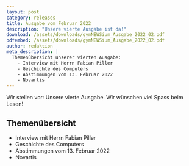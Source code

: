 ```yaml
---
layout: post
category: releases
title: Ausgabe vom Februar 2022
description: "Unsere vierte Ausgabe ist da!"
download: /assets/downloads/gymNEWSium_Ausgabe_2022_02.pdf
pdfembed: /assets/downloads/gymNEWSium_Ausgabe_2022_02.pdf
author: redaktion
meta_description: |
  Themenübersicht unserer vierten Ausgabe: 
    - Interview mit Herrn Fabian Piller
    - Geschichte des Computers
    - Abstimmungen vom 13. Februar 2022
    - Novartis
---
```


Wir stellen vor: Unsere vierte Ausgabe. Wir wünschen viel Spass beim Lesen!

<!--more-->

## Themenübersicht

- Interview mit Herrn Fabian Piller
- Geschichte des Computers
- Abstimmungen vom 13. Februar 2022
- Novartis
